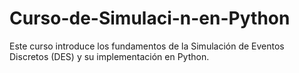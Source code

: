 # Curso-de-Simulaci-n-en-Python
Este curso introduce los fundamentos de la Simulación de Eventos Discretos (DES) y su implementación en Python.

